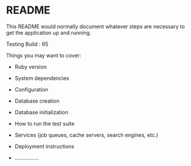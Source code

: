 # README

This README would normally document whatever steps are necessary to get the
application up and running.

Testing Build : 65

Things you may want to cover:

* Ruby version

* System dependencies

* Configuration

* Database creation

* Database initialization

* How to run the test suite

* Services (job queues, cache servers, search engines, etc.)

* Deployment instructions

* ................
